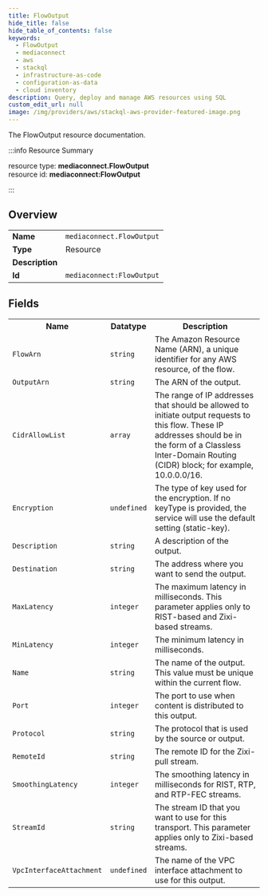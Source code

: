 ```yaml
---
title: FlowOutput
hide_title: false
hide_table_of_contents: false
keywords:
  - FlowOutput
  - mediaconnect
  - aws
  - stackql
  - infrastructure-as-code
  - configuration-as-data
  - cloud inventory
description: Query, deploy and manage AWS resources using SQL
custom_edit_url: null
image: /img/providers/aws/stackql-aws-provider-featured-image.png
---
```

The FlowOutput resource documentation.

:::info Resource Summary

<div class="row">
<div class="providerDocColumn">
<span>resource type:&nbsp;<b>mediaconnect.FlowOutput</b></span><br />
<span>resource id:&nbsp;<b>mediaconnect:FlowOutput</b></span><br />
</div>
</div>

:::

## Overview
<table><tbody>
<tr><td><b>Name</b></td><td><code>mediaconnect.FlowOutput</code></td></tr>
<tr><td><b>Type</b></td><td>Resource</td></tr>
<tr><td><b>Description</b></td><td></td></tr>
<tr><td><b>Id</b></td><td><code>mediaconnect:FlowOutput</code></td></tr>
</tbody></table>

## Fields
<table><tbody>
<tr><th>Name</th><th>Datatype</th><th>Description</th></tr>
<tr><td><code>FlowArn</code></td><td><code>string</code></td><td>The Amazon Resource Name (ARN), a unique identifier for any AWS resource, of the flow.</td></tr><tr><td><code>OutputArn</code></td><td><code>string</code></td><td>The ARN of the output.</td></tr><tr><td><code>CidrAllowList</code></td><td><code>array</code></td><td>The range of IP addresses that should be allowed to initiate output requests to this flow. These IP addresses should be in the form of a Classless Inter-Domain Routing (CIDR) block; for example, 10.0.0.0/16.</td></tr><tr><td><code>Encryption</code></td><td><code>undefined</code></td><td>The type of key used for the encryption. If no keyType is provided, the service will use the default setting (static-key).</td></tr><tr><td><code>Description</code></td><td><code>string</code></td><td>A description of the output.</td></tr><tr><td><code>Destination</code></td><td><code>string</code></td><td>The address where you want to send the output.</td></tr><tr><td><code>MaxLatency</code></td><td><code>integer</code></td><td>The maximum latency in milliseconds. This parameter applies only to RIST-based and Zixi-based streams.</td></tr><tr><td><code>MinLatency</code></td><td><code>integer</code></td><td>The minimum latency in milliseconds.</td></tr><tr><td><code>Name</code></td><td><code>string</code></td><td>The name of the output. This value must be unique within the current flow.</td></tr><tr><td><code>Port</code></td><td><code>integer</code></td><td>The port to use when content is distributed to this output.</td></tr><tr><td><code>Protocol</code></td><td><code>string</code></td><td>The protocol that is used by the source or output.</td></tr><tr><td><code>RemoteId</code></td><td><code>string</code></td><td>The remote ID for the Zixi-pull stream.</td></tr><tr><td><code>SmoothingLatency</code></td><td><code>integer</code></td><td>The smoothing latency in milliseconds for RIST, RTP, and RTP-FEC streams.</td></tr><tr><td><code>StreamId</code></td><td><code>string</code></td><td>The stream ID that you want to use for this transport. This parameter applies only to Zixi-based streams.</td></tr><tr><td><code>VpcInterfaceAttachment</code></td><td><code>undefined</code></td><td>The name of the VPC interface attachment to use for this output.</td></tr>
</tbody></table>